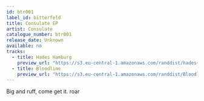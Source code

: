 ```yaml
---
id: btr001
label_id: bitterfeld
title: Consulate EP
artist: Consulate
catalogue_number: btr001
release_date: Unknown
available: no
tracks:
  - title: Hades Hamburg
    preview_url: "https://s3.eu-central-1.amazonaws.com/randdist/hades+hamburg+v2.mp3"
  - title: Bloodline
    preview_url: "https://s3.eu-central-1.amazonaws.com/randdist/Bloodline+1.mp3" 
---
```

Big and ruff, come get it. roar 
